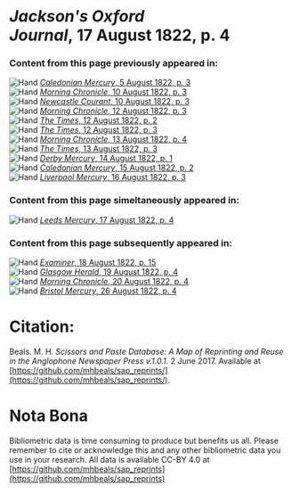 # *Jackson's Oxford Journal*, 17 August 1822, p. 4  
  
### Content from this page previously appeared in:  
![Hand](http://scissorsandpaste.net/wp-content/uploads/2017/06/smallhandpointer.png) [*Caledonian Mercury*, 5 August 1822, p. 3](https://mhbeals.github.io/sap_html/Caledonian-Mercury/Caledonian-Mercury-5-August-1822-p-3)  
![Hand](http://scissorsandpaste.net/wp-content/uploads/2017/06/smallhandpointer.png) [*Morning Chronicle*, 10 August 1822, p. 3](https://mhbeals.github.io/sap_html/Morning-Chronicle/Morning-Chronicle-10-August-1822-p-3)  
![Hand](http://scissorsandpaste.net/wp-content/uploads/2017/06/smallhandpointer.png) [*Newcastle Courant*, 10 August 1822, p. 3](https://mhbeals.github.io/sap_html/Newcastle-Courant/Newcastle-Courant-10-August-1822-p-3)  
![Hand](http://scissorsandpaste.net/wp-content/uploads/2017/06/smallhandpointer.png) [*Morning Chronicle*, 12 August 1822, p. 3](https://mhbeals.github.io/sap_html/Morning-Chronicle/Morning-Chronicle-12-August-1822-p-3)  
![Hand](http://scissorsandpaste.net/wp-content/uploads/2017/06/smallhandpointer.png) [*The Times*, 12 August 1822, p. 2](https://mhbeals.github.io/sap_html/The-Times/The-Times-12-August-1822-p-2)  
![Hand](http://scissorsandpaste.net/wp-content/uploads/2017/06/smallhandpointer.png) [*The Times*, 12 August 1822, p. 3](https://mhbeals.github.io/sap_html/The-Times/The-Times-12-August-1822-p-3)  
![Hand](http://scissorsandpaste.net/wp-content/uploads/2017/06/smallhandpointer.png) [*Morning Chronicle*, 13 August 1822, p. 4](https://mhbeals.github.io/sap_html/Morning-Chronicle/Morning-Chronicle-13-August-1822-p-4)  
![Hand](http://scissorsandpaste.net/wp-content/uploads/2017/06/smallhandpointer.png) [*The Times*, 13 August 1822, p. 3](https://mhbeals.github.io/sap_html/The-Times/The-Times-13-August-1822-p-3)  
![Hand](http://scissorsandpaste.net/wp-content/uploads/2017/06/smallhandpointer.png) [*Derby Mercury*, 14 August 1822, p. 1](https://mhbeals.github.io/sap_html/Derby-Mercury/Derby-Mercury-14-August-1822-p-1)  
![Hand](http://scissorsandpaste.net/wp-content/uploads/2017/06/smallhandpointer.png) [*Caledonian Mercury*, 15 August 1822, p. 2](https://mhbeals.github.io/sap_html/Caledonian-Mercury/Caledonian-Mercury-15-August-1822-p-2)  
![Hand](http://scissorsandpaste.net/wp-content/uploads/2017/06/smallhandpointer.png) [*Liverpool Mercury*, 16 August 1822, p. 3](https://mhbeals.github.io/sap_html/Liverpool-Mercury/Liverpool-Mercury-16-August-1822-p-3)  
  
### Content from this page simeltaneously appeared in:  
![Hand](http://scissorsandpaste.net/wp-content/uploads/2017/06/smallhandpointer.png) [*Leeds Mercury*, 17 August 1822, p. 4](https://mhbeals.github.io/sap_html/Leeds-Mercury/Leeds-Mercury-17-August-1822-p-4)  
  
### Content from this page subsequently appeared in:  
![Hand](http://scissorsandpaste.net/wp-content/uploads/2017/06/smallhandpointer.png) [*Examiner*, 18 August 1822, p. 15](https://mhbeals.github.io/sap_html/Examiner/Examiner-18-August-1822-p-15)  
![Hand](http://scissorsandpaste.net/wp-content/uploads/2017/06/smallhandpointer.png) [*Glasgow Herald*, 19 August 1822, p. 4](https://mhbeals.github.io/sap_html/Glasgow-Herald/Glasgow-Herald-19-August-1822-p-4)  
![Hand](http://scissorsandpaste.net/wp-content/uploads/2017/06/smallhandpointer.png) [*Morning Chronicle*, 20 August 1822, p. 4](https://mhbeals.github.io/sap_html/Morning-Chronicle/Morning-Chronicle-20-August-1822-p-4)  
![Hand](http://scissorsandpaste.net/wp-content/uploads/2017/06/smallhandpointer.png) [*Bristol Mercury*, 26 August 1822, p. 4](https://mhbeals.github.io/sap_html/Bristol-Mercury/Bristol-Mercury-26-August-1822-p-4)  


# Citation: 

Beals. M. H. *Scissors and Paste Database: A Map of Reprinting and Reuse in the Anglophone Newspaper Press v.1.0.1.* 2 June 2017. Available at [https://github.com/mhbeals/sap_reprints/](https://github.com/mhbeals/sap_reprints/). 

# Nota Bona

Bibliometric data is time consuming to produce but benefits us all. Please remember to cite or acknowledge this and any other bibliometric data you use in your research. All data is available CC-BY 4.0 at [https://github.com/mhbeals/sap_reprints](https://github.com/mhbeals/sap_reprints)
